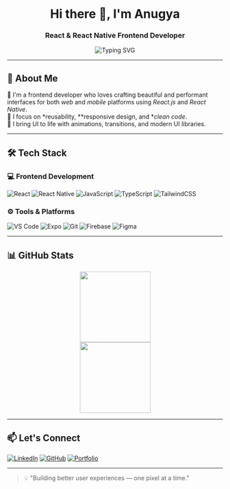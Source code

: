<h1 align="center">Hi there 👋, I'm Anugya</h1>
<h3 align="center">React & React Native Frontend Developer</h3>

<p align="center">
  <img src="https://readme-typing-svg.herokuapp.com?font=Fira+Code&duration=3000&pause=1000&center=true&vCenter=true&width=435&lines=Passionate+Frontend+Developer;React+%2B+React+Native+Specialist;Creating+Smooth+UI+%26+UX+Experiences" alt="Typing SVG" />
</p>

---

## 🚀 About Me

🎯 I'm a frontend developer who loves crafting beautiful and performant interfaces for both *web* and *mobile* platforms using *React.js* and *React Native*.  
🔁 I focus on *reusability, **responsive design, and **clean code*.  
🎨 I bring UI to life with animations, transitions, and modern UI libraries.

---

## 🛠 Tech Stack

### 💻 Frontend Development
![React](https://img.shields.io/badge/-React-61DAFB?logo=react&logoColor=000&style=for-the-badge)
![React Native](https://img.shields.io/badge/-React%20Native-61DAFB?logo=react&logoColor=000&style=for-the-badge)
![JavaScript](https://img.shields.io/badge/-JavaScript-F7DF1E?logo=javascript&logoColor=000&style=for-the-badge)
![TypeScript](https://img.shields.io/badge/-TypeScript-3178C6?logo=typescript&logoColor=fff&style=for-the-badge)
![TailwindCSS](https://img.shields.io/badge/-TailwindCSS-38B2AC?logo=tailwind-css&logoColor=white&style=for-the-badge)

### ⚙ Tools & Platforms
![VS Code](https://img.shields.io/badge/-VS%20Code-007ACC?logo=visual-studio-code&logoColor=white&style=for-the-badge)
![Expo](https://img.shields.io/badge/-Expo-000000?logo=expo&logoColor=white&style=for-the-badge)
![Git](https://img.shields.io/badge/-Git-F05032?logo=git&logoColor=white&style=for-the-badge)
![Firebase](https://img.shields.io/badge/-Firebase-FFCA28?logo=firebase&logoColor=000&style=for-the-badge)
![Figma](https://img.shields.io/badge/-Figma-F24E1E?logo=figma&logoColor=white&style=for-the-badge)

---

## 📊 GitHub Stats

<p align="center">
  <img src="https://github-readme-stats.vercel.app/api?username=Anugya415&show_icons=true&theme=radical&border_radius=10&hide_title=true" height="165" />
  <br>
  <img src="https://github-readme-stats.vercel.app/api/top-langs/?username=Anugya415&layout=compact&theme=radical&border_radius=10" height="165" />
</p>

---

## 📫 Let's Connect

[![LinkedIn](https://img.shields.io/badge/-LinkedIn-0077B5?logo=linkedin&logoColor=white&style=for-the-badge)](https://linkedin.com/in/anugya415)
[![GitHub](https://img.shields.io/badge/-GitHub-181717?logo=github&logoColor=white&style=for-the-badge)](https://github.com/Anugya415)
[![Portfolio](https://img.shields.io/badge/-Portfolio-grey?style=for-the-badge&logo=vercel)](#) <!-- Replace with actual portfolio link -->

---

> 💡 "Building better user experiences — one pixel at a time."
